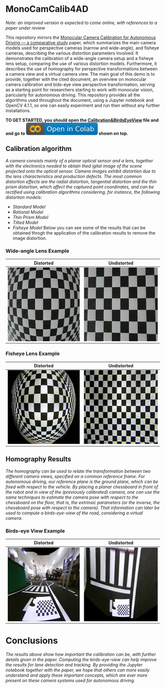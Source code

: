 # MonoCamCalib4AD
*Note: an improved version is expected to come online, with references to a paper under review*

This repository mirrors the [Monocular Camera Calibration for Autonomous Driving — a comparative study](https://ieeexplore.ieee.org/document/9096104) paper, which summarizes the main camera models used for perspective cameras (narrow and wide-angle), and fisheye cameras, describing the various distortion parameters involved. It demonstrates the  calibration of a wide-angle camera setup and a fisheye lens setup, comparing the use of various distortion models. Furthermore, it describes the use of homography for perspective transformations between a camera view and a virtual camera view. The main goal of this demo is to provide, together with the cited document, an overview on monocular camera calibration and bids-eye view perspective transformation, serving as a starting point for researchers starting to work with monocular vision, paricularly for autonomous driving.
This repository provides all the algorithms used throughout the document, using a Jupyter notebook and OpenCV 4.1.1, so one can easily experiment and run then without any further installations.

**TO GET STARTED, you should open the [Calibration&BirdsEyeView](https://github.com/ipleiria-robotics/MonoCamCalib4AD/blob/master/Calibration&BirdsEyeView.ipynb) file and and go to ![Colab Icon](colab-badge.svg) shown on top.**
     
## Calibration algorithm
*A camera consists mainly of a planar optical sensor and a lens, together with the electronics needed to obtain thed igital image of the scene projected onto the optical sensor. Camera images exhibit distortion due to the lens characteristics and production defects. The most common distortion effects are the radial distortion, tangential distortion and the thin prism distortion, which affect the captured point coordinates, and can be rectified using calibration algorithms considering, for instance, the following distortion models:*
 * *Standard Model*
 * *Rational Model*
 * *Thin Prism Model*
 * *Tilted Model*
 * *Fisheye Model*
Below you can see some of the results that can be obtained throgh the application of the calibration results to remove the image distortion. 

### Wide-angle Lens Example
Distorted             |  Undistorted
:-------------------------:|:-------------------------:
<img width="320" height="240" src="https://github.com/PedroMartins95/Calibration-BirdsEyeView4FisheyeLens/blob/master/1.7mm_original.png">|<img width="320" height="240" src="https://github.com/PedroMartins95/Calibration-BirdsEyeView4FisheyeLens/blob/master/1.7mm_undistorted.png">

### Fisheye Lens Example
Distorted             |  Undistorted
:-------------------------:|:-------------------------:
<img width="320" height="240" src="https://github.com/PedroMartins95/Calibration-BirdsEyeView4FisheyeLens/blob/master/distorted_img.png">|<img width="320" height="240" src="https://github.com/PedroMartins95/Calibration-BirdsEyeView4FisheyeLens/blob/master/undistorted_img.png">

## Homography Results
*The homography can be used to relate the transformation between two different camera views, specified on a common reference frame. For autonomous driving, our reference plane is the ground plane, which can be fixed with respect to the vehicle. By placing a planar chessboard in front of the robot and in view of the (previously calibrated) camera, one can use the same techniques to estimate the camera pose with respect to the chessboard on the floor, that is, the extrinsic parameters (or the inverse, the chessboard pose with respect to the camera). That information can later be used to compute a birds-eye-view of the road, considering a virtual camera.*

### Birds-eye View Example
Distorted             |  Undistorted
:-------------------------:|:-------------------------:
<img width="320" height="240" src="https://github.com/PedroMartins95/Calibration-BirdsEyeView4FisheyeLens/blob/master/undistorted.png">|<img width="320" height="240" src="https://github.com/PedroMartins95/Calibration-BirdsEyeView4FisheyeLens/blob/master/chessboard.png">

# Conclusions
*The results above show how important the calibration can be, with further details given in the paper. Computing the birds-eye-view can help improve the results for lane detection and tracking. By providing the Jupyter notebook together with the paper, we hope that others can more easily understand and apply these important concepts, which are ever more present on these camera systems used for autonomous driving.*
